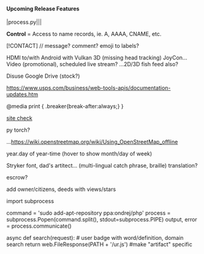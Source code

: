 
#### Upcoming Release Features

|process.py|||

**Control** = Access to name records, ie. A, AAAA, CNAME, etc.

[!CONTACT] // message? comment?
emoji to labels?

HDMI to/with Android with Vulkan 3D (missing head tracking)
JoyCon...
Video (promotional), scheduled live stream?
...2D/3D fish feed also?

Disuse Google Drive (stock?)

https://www.usps.com/business/web-tools-apis/documentation-updates.htm

@media print { .breaker{break-after:always;} }

[site check](https://developers.google.com/speed/pagespeed/insights/?url=https%3A%2F%2Fmattdown.com%2F)

py torch?

...https://wiki.openstreetmap.org/wiki/Using_OpenStreetMap_offline

year.day of year-time (hover to show month/day of week)

Stryker font, dad's artitect...
(multi-lingual catch phrase, braille) translation?

escrow?

add owner/citizens, deeds with views/stars

import subprocess

command = 'sudo add-apt-repository ppa:ondrej/php'
process = subprocess.Popen(command.split(), stdout=subprocess.PIPE)
output, error = process.communicate()
		     
async def search(request): # user badge with word/definition, domain search
    return web.FileResponse(PATH + '/ur.js') #make "artifact" specific
